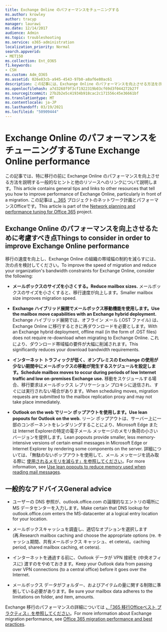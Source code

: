 ```yaml
---
title: Exchange Online のパフォーマンスをチューニングする
ms.author: krowley
author: tracyp
manager: laurawi
ms.date: 12/14/2017
audience: Admin
ms.topic: troubleshooting
ms.service: o365-administration
localization_priority: Normal
search.appverid:
- MET150
ms.collection: Ent_O365
f1.keywords:
- CSH
ms.custom: Adm_O365
ms.assetid: 026e83cb-a945-4543-97b0-a8af6e80ac61
description: この記事には、Exchange Online のパフォーマンスを向上させる方法を示す一般的なヒントと他のリソースへのリンクが含まれている。
ms.openlocfilehash: a7d3268f9f3cf1922319b03cf69d3f044272b27f
ms.sourcegitcommit: 27b2b2e5c41934b918cac2c171556c45e36661bf
ms.translationtype: MT
ms.contentlocale: ja-JP
ms.lasthandoff: 03/19/2021
ms.locfileid: "50909444"
---
```

# <a name="tune-exchange-online-performance"></a><span data-ttu-id="6c66c-103">Exchange Online のパフォーマンスをチューニングする</span><span class="sxs-lookup"><span data-stu-id="6c66c-103">Tune Exchange Online performance</span></span>

<span data-ttu-id="6c66c-104">この記事では、特に移行の前に Exchange Online のパフォーマンスを向上させる方法を説明する一般的なヒントと他のリソースへのリンクについて説明します。</span><span class="sxs-lookup"><span data-stu-id="6c66c-104">This article contains general tips and links to other resources that tell you how to improve performance of Exchange Online, particularly in front of a migration.</span></span> <span data-ttu-id="6c66c-105">この記事は [、365](./network-planning-and-performance.md) プロジェクトのネットワーク計画とパフォーマンスOfficeです。</span><span class="sxs-lookup"><span data-stu-id="6c66c-105">This article is part of the [Network planning and performance tuning for Office 365](./network-planning-and-performance.md) project.</span></span>
   
## <a name="things-to-consider-in-order-to-improve-exchange-online-performance"></a><span data-ttu-id="6c66c-106">Exchange Online のパフォーマンスを向上させるために考慮すべき点</span><span class="sxs-lookup"><span data-stu-id="6c66c-106">Things to consider in order to improve Exchange Online performance</span></span>

<span data-ttu-id="6c66c-107">移行の速度を向上し、Exchange Online の組織の帯域幅の制約を減らすには、次の点を検討してください。</span><span class="sxs-lookup"><span data-stu-id="6c66c-107">To improve the speed of migration and reduce your organization's bandwidth constraints for Exchange Online, consider the following:</span></span>
  
- <span data-ttu-id="6c66c-108">**メールボックスのサイズを小さくする。**</span><span class="sxs-lookup"><span data-stu-id="6c66c-108">**Reduce mailbox sizes.**</span></span> <span data-ttu-id="6c66c-109">メールボックスのサイズを小さくすると、移行速度が向上します。</span><span class="sxs-lookup"><span data-stu-id="6c66c-109">Smaller mailbox size improves migration speed.</span></span> 
    
- <span data-ttu-id="6c66c-110">**Exchange ハイブリッド展開でメールボックス移動機能を使用します。**</span><span class="sxs-lookup"><span data-stu-id="6c66c-110">**Use the mailbox move capabilities with an Exchange hybrid deployment.**</span></span> <span data-ttu-id="6c66c-111">Exchange ハイブリッド展開では、オフライン メール (.OST ファイル) は、Exchange Online に移行するときに再ダウンロードを必要とします。</span><span class="sxs-lookup"><span data-stu-id="6c66c-111">With an Exchange hybrid deployment, offline mail (in the form of .OST files) does not require re-download when migrating to Exchange Online.</span></span> <span data-ttu-id="6c66c-112">これにより、ダウンロード帯域幅の要件が大幅に削減されます。</span><span class="sxs-lookup"><span data-stu-id="6c66c-112">This significantly reduces your download bandwidth requirements.</span></span> 
    
- <span data-ttu-id="6c66c-113">**インターネット トラフィックが低く、オンプレミスの Exchange の使用が少ない期間中にメールボックスの移動が発生するスケジュールを設定します。**</span><span class="sxs-lookup"><span data-stu-id="6c66c-113">**Schedule mailbox moves to occur during periods of low Internet traffic and low on-premises Exchange use.**</span></span> <span data-ttu-id="6c66c-114">移動をスケジュールする場合、移行要求はメールボックス レプリケーション プロキシに送信され、すぐには実行されない場合があります。</span><span class="sxs-lookup"><span data-stu-id="6c66c-114">When scheduling moves, migration requests are submitted to the mailbox replication proxy and may not take place immediately.</span></span> 
    
- <span data-ttu-id="6c66c-115">**Outlook on the web でリーン ポップアウトを使用します。**</span><span class="sxs-lookup"><span data-stu-id="6c66c-115">**Use lean popouts for Outlook on the web.**</span></span> <span data-ttu-id="6c66c-116">リーン ポップアウトは、サーバー上に一部のコンポーネントをレンダリングすることにより、Microsoft Edge または Internet Explorerの特定の電子メール メッセージのメモリ負荷の小さいバージョンを提供します。</span><span class="sxs-lookup"><span data-stu-id="6c66c-116">Lean popouts provide smaller, less memory-intensive versions of certain email messages in Microsoft Edge or Internet Explorer by rendering some components on the server.</span></span> <span data-ttu-id="6c66c-117">詳細については、「無駄のないポップアウトを使用して、メール メッセージを読み取る際に [使用されるメモリを減らす」を参照してください](https://support.office.com/article/a6d6ba01-2562-4c3d-a8f1-78748dd506cf)。</span><span class="sxs-lookup"><span data-stu-id="6c66c-117">For more information, see [Use lean popouts to reduce memory used when reading mail messages](https://support.office.com/article/a6d6ba01-2562-4c3d-a8f1-78748dd506cf).</span></span>


## <a name="general-advice"></a><span data-ttu-id="6c66c-118">一般的なアドバイス</span><span class="sxs-lookup"><span data-stu-id="6c66c-118">General advice</span></span>

- <span data-ttu-id="6c66c-119">ユーザーの DNS 参照が、outlook.office.com の論理的なエントリの場所に MS データセンターを入力します。</span><span class="sxs-lookup"><span data-stu-id="6c66c-119">Make certain that DNS lookup for outlook.office.com enters the MS-datacenter at a logical entry location for your location.</span></span>

- <span data-ttu-id="6c66c-120">メールボックスキャッシュを調査し、適切なオプションを選択します (再.</span><span class="sxs-lookup"><span data-stu-id="6c66c-120">Research mailbox caching and choose the appropriate options (re.</span></span> <span data-ttu-id="6c66c-121">キャッシュ期間、共有メールボックス キャッシュ、et cetera)。</span><span class="sxs-lookup"><span data-stu-id="6c66c-121">caching period, shared mailbox caching, et cetera).</span></span>

- <span data-ttu-id="6c66c-122">インターネットを通過する前に、Outlook データが VPN 接続を (中央オフィスに) 渡すのをやめておきます。</span><span class="sxs-lookup"><span data-stu-id="6c66c-122">Keep your Outlook data from passing over VPN connections (to a central office) before it goes over the Internet.</span></span>

- <span data-ttu-id="6c66c-123">メールボックス データがフォルダー、およびアイテムの量に関する制限に準拠している必要があります。</span><span class="sxs-lookup"><span data-stu-id="6c66c-123">Be sure your mailbox data adheres to the limitations on folder, and item, amounts.</span></span>
    
<span data-ttu-id="6c66c-124">Exchange 移行のパフォーマンスの詳細については [、「365 移行Officeベスト プラクティス」を参照してください](https://support.office.com/article/d9acb371-fd6c-4c14-aa8e-db5cbe39aa57)。</span><span class="sxs-lookup"><span data-stu-id="6c66c-124">For more information about Exchange migration performance, see [Office 365 migration performance and best practices](https://support.office.com/article/d9acb371-fd6c-4c14-aa8e-db5cbe39aa57).</span></span>
